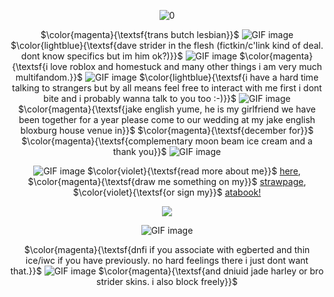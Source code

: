 <div align="center">


![0](https://i.postimg.cc/FFLnpRWQ/Untitled38-20250727124330.png)

$\color{magenta}{\textsf{trans butch lesbian}}$ ![GIF image](https://github.com/user-attachments/assets/d2485f5c-e409-4256-8911-3dc4f22b9ec0)
$\color{lightblue}{\textsf{dave strider in the flesh (fictkin/c'link kind of deal. dont know specifics but im him ok?)}}$ ![GIF image](https://github.com/user-attachments/assets/5cbd7358-072e-4a9f-9da9-8550d5d7e740)
$\color{magenta}{\textsf{i love roblox and homestuck and many other things i am very much multifandom.}}$ ![GIF image](https://github.com/user-attachments/assets/af3cf6a6-fa9c-4078-aab3-793110313962) $\color{lightblue}{\textsf{i have a hard time talking to strangers but by all means feel free to interact with me first i dont bite and i probably wanna talk to you too :-)}}$ ![GIF image](https://github.com/user-attachments/assets/e05aa515-b002-4b35-a46c-fa3533378cb4)
$\color{magenta}{\textsf{jake english yume, he is my girlfriend we have been together for a year please come to our wedding at my jake english bloxburg house venue in}}$ $\color{magenta}{\textsf{december for}}$ $\color{magenta}{\textsf{complementary moon beam ice cream and a thank you}}$ ![GIF image](https://github.com/user-attachments/assets/91118b81-0a44-49e1-8044-74c3a09b6cb0)


![GIF image](https://github.com/user-attachments/assets/0fa3e403-9a2d-4489-a179-ebaf91d14032)
$\color{violet}{\textsf{read more about me}}$ [here](https://traptraptrap.straw.page), $\color{magenta}{\textsf{draw me something on my}}$ [strawpage](https://7314.straw.page), $\color{violet}{\textsf{or
sign my}}$ [atabook!](https://007n7.atabook.org)

![](https://komarev.com/ghpvc/?username=007n7&color=ff367c&label=views)
 
![GIF image](https://github.com/user-attachments/assets/59368af3-368c-4752-bf53-26c763a7178e)

$\color{magenta}{\textsf{dnfi if you associate with egberted and thin ice/iwc if you have previously. no hard feelings there i just dont want that.}}$ ![GIF image](https://github.com/user-attachments/assets/9f44a807-e4af-415e-bca4-6a3b8e1ef079)
$\color{magenta}{\textsf{and dniuid jade harley or bro strider skins. i also block freely}}$


</div>
